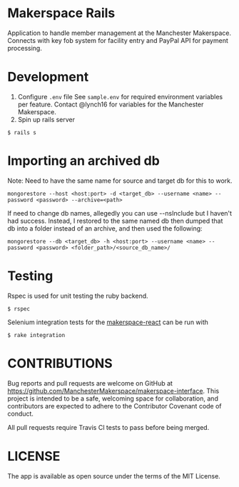 # Makerspace Rails
Application to handle member management at the Manchester Makerspace.  Connects with
key fob system for facility entry and PayPal API for payment processing.

# Development

1. Configure `.env` file
See `sample.env` for required environment variables per feature.
Contact @lynch16 for variables for the Manchester Makerspace.
2. Spin up rails server
```
$ rails s
```

# Importing an archived db
Note: Need to have the same name for source and target db for this to work.
```
mongorestore --host <host:port> -d <target_db> --username <name> --password <password> --archive=<path>
```
If need to change db names, allegedly you can use --nsInclude but I haven't had success.  Instead, I restored to the same named db then dumped that db into a folder instead of an archive, and then used the following:
```
mongorestore --db <target_db> -h <host:port> --username <name> --password <password> <folder_path>/<source_db_name>/

```

# Testing
Rspec is used for unit testing the ruby backend.
```
$ rspec
```
Selenium integration tests for the [makerspace-react](https://github.com/ManchesterMakerspace/makerspace-react) can be run with
```
$ rake integration
```

# CONTRIBUTIONS

Bug reports and pull requests are welcome on GitHub at https://github.com/ManchesterMakerspace/makerspace-interface. This project is intended to be a safe, welcoming space for collaboration, and contributors are expected to adhere to the Contributor Covenant code of conduct.

All pull requests require Travis CI tests to pass before being merged.

# LICENSE

The app is available as open source under the terms of the MIT License.
